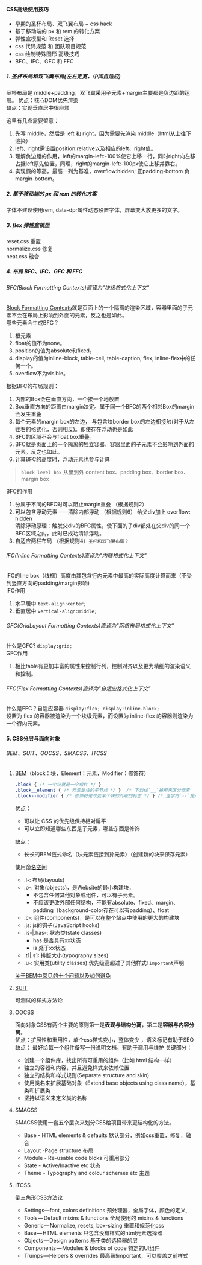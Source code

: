#### CSS高级使用技巧
- 早期的圣杯布局、双飞翼布局 + css hack
- 基于移动端的 px 和 rem 的转化方案
- 弹性盒模型和 Reset 选择
- css 代码规范 和 团队项目规范
- css 绘制特殊图形 高级技巧
- BFC、IFC、GFC 和 FFC

##### 1. 圣杯布局和双飞翼布局(左右定宽，中间自适应) 

圣杯布局是 middle+padding，双飞翼采用子元素+margin主要都是负边距的运用。
优点：核心DOM优先渲染  
缺点：实现垂直居中很麻烦

这里有几点需要留意：
1. 先写 middle，然后是 left 和 right，因为需要先渲染 middle（html从上往下渲染）
2. left、right需设置position:relative以及相应的left、right值。
3. 理解负边距的作用，left的margin-left:-100%使它上移一行，同时right向左移占据left原先位置，同理，right的margin-left:-100px使它上移并靠右。
4. 实现假的等高，最高一列为基准，overflow:hidden; 正padding-bottom 负margin-bottom。

##### 2. 基于移动端的 px 和 rem 的转化方案

字体不建议使用rem, data-dpr属性动态设置字体，屏幕变大放更多的文字。

##### 3. flex 弹性盒模型

reset.css 重置  
normalize.css 修复  
neat.css 融合  

##### 4. 布局 BFC、IFC、GFC 和 FFC

###### BFC(Block Formatting Contexts)直译为"块级格式化上下文"  

[Block Formatting Contexts](https://juejin.im/post/5909db2fda2f60005d2093db)就是页面上的一个隔离的渲染区域，容器里面的子元素不会在布局上影响到外面的元素，反之也是如此。  
哪些元素会生成BFC？
1. 根元素
2. float的值不为none。 
3. position的值为absolute和fixed。
4. display的值为inline-block, table-cell, table-caption, flex, inline-flex中的任何一个。 
5. overflow不为visible。 

根据BFC的布局规则：
1. 内部的Box会在垂直方向，一个接一个地放置
2. Box垂直方向的距离由margin决定。属于同一个BFC的两个相邻Box的margin会发生重叠
3. 每个元素的margin box的左边， 与包含块border box的左边相接触(对于从左往右的格式化，否则相反)。即使存在浮动也是如此
4. BFC的区域不会与float box重叠。
5. BFC就是页面上的一个隔离的独立容器，容器里面的子元素不会影响到外面的元素。反之也如此。
6. 计算BFC的高度时，浮动元素也参与计算

> `block-level box` 从里到外 content box、padding box、border box、margin box

BFC的作用
1. 分属于不同的BFC时可以阻止margin重叠 （根据规则2）
2. 可以包含浮动元素——清除内部浮动 （根据规则6）
给父div加上 overflow: hidden  
清除浮动原理：触发父div的BFC属性，使下面的子div都处在父div的同一个BFC区域之内，此时已成功清除浮动。
3. 自适应两栏布局 （根据规则4）`圣杯和双飞翼布局？`

###### IFC(Inline Formatting Contexts)直译为"内联格式化上下文"

IFC的line box（线框）高度由其包含行内元素中最高的实际高度计算而来（不受到竖直方向的padding/margin影响)  
IFC作用
1. 水平居中 `text-align:center;`
2. 垂直居中 `vertical-align:middle;`

###### GFC(GridLayout Formatting Contexts)直译为"网格布局格式化上下文"

什么是GFC? `display:grid;`  
GFC作用  
1. 相比table有更加丰富的属性来控制行列，控制对齐以及更为精细的渲染语义和控制。

###### FFC(Flex Formatting Contexts)直译为"自适应格式化上下文"

什么是FFC？自适应容器 `display:flex; display:inline-block;`  
设置为 flex 的容器被渲染为一个块级元素，而设置为 inline-flex 的容器则渲染为一个行内元素。

#### 5. CSS分层与面向对象

###### BEM、SUIT、OOCSS、SMACSS、ITCSS
1. [BEM](https://www.w3cplus.com/css/css-architecture-1.html)（block：块，Element：元素，Modifier：修饰符） 

    ```css
    .block { /* 一个块就是一个组件 */ }
    .block__element { /* 元素是块的子节点 */ }  /* 下划线`__`被用来区分元素   */
    .block--modifier { /* 修饰符是改变某个块的外观的标志 */ } /* 连字符`--`是用来修饰元素    */
    ``` 
    优点：  
    - 可以让 CSS 的优先级保持相对扁平
    - 可以立即知道哪些东西是子元素，哪些东西是修饰

    缺点： 
    - 长长的BEM链式命名（块元素链接到孙元素）（创建新的块来保存元素）

    使用[命名空间](https://www.w3cplus.com/css/css-architecture-2.html)
    - .l-: 布局(layouts)
    - .o-: 对象(objects)，是Website的最小构建块，
        * 不包含任何其他对象或组件，可以有子元素。
        * 不应该更改外部任何结构，不能有absolute、fixed、margin、padding（background-color存在可以有padding）、float
    - .c-: 组件(components)，是可以在整个站点中使用的更大的构建块
    - .js: js的钩子(JavaScript hooks)
    - .is-|.has-: 状态类(state classes)
        *  has 是否具有xx状态
        *  is 处于xx状态
    - .t1|.s1: 排版大小(typography sizes)
    - .u-: 实用类(utility classes) 优先级高超过了其他样式`!important`声明

    [关于BEM中常见的十个问题以及如何避免](https://www.w3cplus.com/css/battling-bem-extended-edition-common-problems-and-how-to-avoid-them.html)

2. [SUIT](https://suitcss.github.io/) 

    可测试的样式方法论

3. OOCSS

    面向对象CSS有两个主要的原则第一是**表现与结构分离**，第二是**容器与内容分离**。  
    优点：扩展性和重用性，单个css样式变小，整体变少  ，语义标记有助于SEO
    缺点： 最好给每一个组件备写一份说明文档，有助于调用与维护
    关键部分：
    - 创建一个组件库，找出所有可重用的组件（比如 html 结构一样）
    - 独立的容器和内容，并且避免样式来依赖位置
    - 独立的结构和样式规则(Separate structure and skin)
    - 使用类名来扩展基础对象（Extend base objects using class name），基类和扩展类
    - 坚持以语义来定义类的名称

4. SMACSS

    SMACSS使用一套五个层次来划分CSS给项目带来更结构化的方法。
    - Base - HTML elements & defaults 默认部分，例如css重置，修复，融合
    - Layout -Page structure   布局
    - Module - Re-usable code bloks  可重用部分
    - State - Active/Inactive etc 状态
    - Theme - Typography and colour schemes etc 主题

5. ITCSS

    倒三角形CSS方法论
    - Settings—font, colors definitions 预处理器，全局字体，颜色的定义,
    - Tools — Default mixins & functions 全局使用的 mixins & functions
    - Generic — Normalize, resets, box-sizing 重置和规范化css
    - Base — HTML elements  只包含没有样式的html元素选择器
    - Objects — Design patterns 基于类的选择器的层
    - Components — Modules & blocks of code 特定的UI组件
    - Trumps — Helpers & overrides  最高级!important，可以覆盖之前样式
